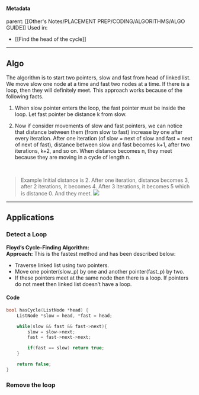 #### Metadata
parent: [[Other's Notes/PLACEMENT PREP/CODING/ALGORITHMS/ALGO GUIDE]]
Used in:
- [[Find the head of the cycle]]

---


## Algo

The algorithm is to start two pointers, slow and fast from head of linked list. We move slow one node at a time and fast two nodes at a time. If there is a loop, then they will definitely meet. This approach works because of the following facts.

1) When slow pointer enters the loop, the fast pointer must be inside the loop. Let fast pointer be distance k from slow.

2) Now if consider movements of slow and fast pointers, we can notice that distance between them (from slow to fast) increase by one after every iteration. After one iteration (of slow = next of slow and fast = next of next of fast), distance between slow and fast becomes k+1, after two iterations, k+2, and so on. When distance becomes n, they meet because they are moving in a cycle of length n.

<br>

>Example
Initial distance is 2. After one iteration, distance becomes 3, after 2 iterations, it becomes 4. After 3 iterations, it becomes 5 which is distance 0. And they meet.
![](https://media.geeksforgeeks.org/wp-content/uploads/Floyd-Proof.jpg)


---

## Applications

### Detect a Loop

**Floyd’s Cycle-Finding Algorithm:**   
**Approach:** This is the fastest method and has been described below:  

-   Traverse linked list using two pointers.
-   Move one pointer(slow\_p) by one and another pointer(fast\_p) by two.
-   If these pointers meet at the same node then there is a loop. If pointers do not meet then linked list doesn’t have a loop.

#### Code

``` cpp
bool hasCycle(ListNode *head) {
	ListNode *slow = head, *fast = head;

	while(slow && fast && fast->next){
		slow = slow->next;
		fast = fast->next->next;

		if(fast == slow) return true;
	}

	return false;
}

```



### Remove the loop